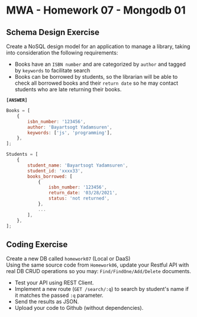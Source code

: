 # MWA - Homework 07 - Mongodb 01

## Schema Design Exercise

Create a NoSQL design model for an application to manage a library, taking into consideration the following requirements:

- Books have an `ISBN number` and are categorized by `author` and tagged by `keywords` to facilitate search
- Books can be borrowed by students, so the librarian will be able to check all borrowed books and their `return date` so he may contact students who are late returning their books.

**`[ANSWER]`**

```js
Books = [
    {
        isbn_number: '123456',
        author: 'Bayartsogt Yadamsuren',
        keywords: ['js', 'programming'],
    },
];

Students = [
    {
        student_name: 'Bayartsogt Yadamsuren',
        student_id: 'xxxx33',
        books_borrowed: [
            {
                isbn_number: '123456',
                return_date: '03/28/2021',
                status: 'not returned',
            },
            ...
        ],
    },
];
```

## Coding Exercise

Create a new DB called `homework07` (Local or DaaS)  
Using the same source code from `Homework06`, update your Restful API with real DB CRUD operations so you may: `Find/FindOne/Add/Delete` documents.

- Test your API using REST Client.
- Implement a new route (`GET /search/:q`) to search by student's name if it matches the passed `:q` parameter.
- Send the results as JSON.
- Upload your code to Github (without dependencies).
